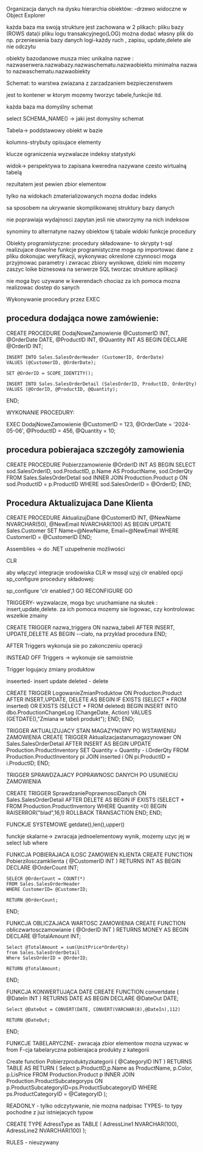 Organizacja danych na dysku
hierarchia obiektów:
-drzewo widoczne w Object Explorer

każda baza ma swoją strukture
jest zachowana w 2 plikach: pliku bazy (ROWS data)i pliku logu transakcyjnego(LOG)
można dodać własny plik do np. przeniesienia bazy danych
logi-każdy ruch , zapisu, update,delete ale nie odczytu

obiekty bazodanowe musza miec unikalna nazwe : nazwaserwera.nazwabazy.nazwaschematu.nazwaobiektu
minimalna nazwa to nazwaschematu.nazwaobiekty

Schemat: to warstwa zwiazana z zarzadzaniem bezpieczenstwem

jest to kontener w ktorym mozemy tworzyc tabele,funkcjie itd.

każda baza ma domyślny schemat

select SCHEMA_NAME() -> jaki jest domyslny schemat

Tabela-> poddstawowy obiekt w bazie

kolumns-strybuty opisujace elementy

klucze
ograniczenia
wyzwalacze
indeksy
statystyki

widok-> perspektywa to zapisana kweredna 
nazywane czesto wirtualną tabelą

rezultatem jest pewien zbior elementow

tylko na widokach zmaterializowanych mozna dodac indeks

sa sposobem na ukrywanie skomplikowanej struktury bazy danych

nie poprawiaja wydajnosci zapytan jesli nie utworzymy na nich indeksow

synominy to alternatyne nazwy obiektow tj tabale widoki funkcje procedury


Obiekty programistyczne:
procedury składowane- to skrypty t-sql realizujace dowolne funkcje programistyczne
moga np importowac dane z pliku dokonujac weryfikacji, wykonywac okreslone czynnosci
moga przyjmowac parametry i zwracac zbiory wynikowe, dzieki nim mozemy zaszyc loike biznesowa na serwerze SQL tworzac strukture aplikacji

nie moga byc uzywane w kwerendach chociaz za ich pomoca mozna realizowac dostep do sanych

Wykonywanie procedury przez EXEC
## procedura dodająca nowe zamówienie:

CREATE PROCEDURE DodajNoweZamowienie
    @CustomerID INT,
    @OrderDate DATE,
    @ProductID INT,
    @Quantity INT
AS
BEGIN
    DECLARE @OrderID INT;

    INSERT INTO Sales.SalesOrderHeader (CustomerID, OrderDate)
    VALUES (@CustomerID, @OrderDate);

    SET @OrderID = SCOPE_IDENTITY();

    INSERT INTO Sales.SalesOrderDetail (SalesOrderID, ProductID, OrderQty)
    VALUES (@OrderID, @ProductID, @Quantity);
END;

WYKONANIE PROCEDURY: 

EXEC DodajNoweZamowienie 
    @CustomerID = 123, 
    @OrderDate = '2024-05-06', 
    @ProductID = 456, 
    @Quantity = 10;

## procedura pobierajaca szczegóły zamowienia

CREATE PROCEDURE Pobierzzamowienie
    @OrderID INT
AS
BEGIN
    SELECT sod.SalesOrderID, sod.ProductID, p.Name AS ProductName, sod.OrderQty
    FROM Sales.SalesOrderDetail sod
    INNER JOIN Production.Product p ON sod.ProductID = p.ProductID
    WHERE sod.SalesOrderID = @OrderID;
END;

## Procedura Aktualizujaca Dane Klienta
CREATE PROCEDURE AktualizujDane
    @CustomerID INT,
    @NewName NVARCHAR(50),
    @NewEmail NVARCHAR(100)
AS
BEGIN
    UPDATE Sales.Customer
    SET Name=@NewName,
        Email=@NewEmail
    WHERE CustomerID = @CustomerID
END;


Assemblies -> do .NET uzupełnenie możliwości

CLR

aby włączyć integracje srodowiska CLR w mssql uzyj clr enabled opcji sp_configure procedury składowej:

sp_configure 'clr enabled',1
GO
RECONFIGURE
GO



TRIGGERY- wyzwalacze, moga byc uruchamiane na skutek : insert,update,delete. za ich pomoca mozemy sie logowac, czy kontrolowac wszelkie zmainy

CREATE TRIGGER nazwa_triggera
ON nazwa_tabeli
AFTER INSERT, UPDATE,DELETE
AS
BEGIN
    --ciało, na przyklad procedura
END;

AFTER Triggers wykonuja sie po zakonczeniu operacji

INSTEAD OFF Triggers -> wykonuje sie samoistnie


Trigger logujacy zmiany produktow

inseerted- insert update
deleted -  delete


CREATE TRIGGER LogowanieZmianProduktow
ON Production.Product
AFTER INSERT,UPDATE, DELETE
AS
BEGIN
    IF EXISTS (SELECT * FROM inserted) OR EXISTS (SELECT * FROM deleted)
    BEGIN
        INSERT INTO dbo.ProductionChangeLog (ChangeDate, Action)
        VALUES (GETDATE(),"Zmiana w tabeli produkt");
    END;
END;


TRIGGER AKTUALIZUJACY STAN MAGAZYNOWY PO WSTAWIENIU ZAMOWIENIA
CREATE TRIGGER Aktualizacjastanumagazynowaer
ON Sales.SalesOrderDetail
AFTER INSERT
AS
BEGIN
    UPDATE Production.ProductInventory
    SET Quantity = Quantity - i.OrderQty
    FROM Production.ProductInventory pi
    JOIN inserted i ON pi.ProductID = i.ProductID;
END;

TRIGGER SPRAWDZAJACY POPRAWNOSC DANYCH PO USUNIECIU ZAMOWIENIA

CREATE TRIGGER SprawdzaniePoprawnosciDanych
ON Sales.SalesOrderDetail
AFTER DELETE
AS
BEGIN
    IF EXISTS (SELECT * FROM Production.ProductInventory WHERE Quantity <0)
    BEGIN
        RAISERROR("blad",16,1)
        ROLLBACK TRANSACTION
    END;
END;




FUNCKJE SYSTEMOWE
getdate(),len(),upper()



funckje skalarne-> zwracaja jednoelementowy wynik, mozemy uzyc jej w select lub where

FUNKCJA POBIERAJACA ILOSC ZAMOWIEN KLIENTA
CREATE FUNCTION Pobierzilosczamklienta
(
    @CustomerID INT
)
RETURNS INT
AS
BEGIN
    DECLARE @OrderCount INT;

    SELECR @OrderCount = COUNT(*)
    FROM Sales.SalesOrderHeader
    WHERE CustomerID= @CustomerID;

    RETURN @OrderCount;
END;


FUNKCJA OBLICZAJACA WARTOSC ZAMOWIENIA
CREATE FUNCTION obliczwartosczamowianie
(
    @OrderID INT
)
RETURNS MONEY
AS
BEGIN
    DECLARE @TotalAmount INT;

    Select @TotalAmount = sum(UnitPrice*OrderQty)
    from Sales.SalesOrderDetail
    Where SalesOrderID = @OrderID;

    RETURN @TotalAmount;
END;



FUNKCJA KONWERTUJĄCA DATE
CREATE FUNCTION convertdate
(
    @DateIn INT
)
RETURNS DATE
AS
BEGIN
    DECLARE @DateOut DATE;

    Select @DateOut = CONVERT(DATE, CONVERT(VARCHAR(8),@DateIn),112)

    RETURN @DateOut;
END;



FUNKCJE TABELARYCZNE- zwracaja zbior elementow mozna uzywac w from
F-cja tabelaryczna pobierajaca produkty z kategorii

Create function Pobierzproduktyzkategorii
(
    @CategoryID INT
)
RETURNS TABLE
AS
RETURN
(
    Select p.ProductID,p.Name as ProductName, p.Color, p.LisPrice
    FROM Production.Product p
    INNER JOIN Production.ProductSubcategoryps ON p.ProductSubcategoryID=ps.ProductSubcategoryID
    WHERE ps.ProductCategoryID = @CategoryID
);

READONLY - tylko odczytywanie, nie mozna nadpisac
TYPES- to typy pochodne z juz istniejacych typow

CREATE TYPE AdressType as TABLE
(
    AdressLine1 NVARCHAR(100),
    AdressLine2 NVARCHAR(100)
);

RULES - nieuzywany 


